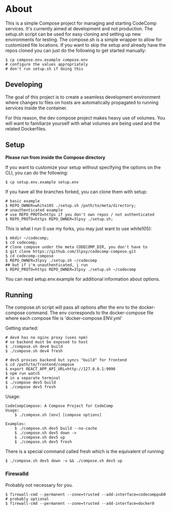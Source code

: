 # About

This is a simple Compose project for managing and starting CodeComp services. It's currently aimed at development and not production. The setup.sh script can be used for easy cloning and setting up new environments for testing. The compose.sh is a simple wrapper to allow for customized file locations. If you want to skip the setup and already have the repos cloned you can just do the following to get started manually:

```
$ cp compose.env.example compose.env
# configure the values appropriately
# don't run setup.sh if doing this
```

## Developing

The goal of this project is to create a seamless development environment where changes to files on hosts are automatically propagated to running services inside the container.

For this reason, the dev compose project makes heavy use of volumes. You will want to familiarze yourself with what volumes are being used and the related Dockerfiles.

## Setup

**Please run from inside the Compose directory**

If you want to customize your setup without specifying the options on the CLI, you can do the following:

```
$ cp setup.env.example setup.env
```

If you have all the branches forked, you can clone them with setup:

```
# basic example
$ REPO_OWNER=white105 ./setup.sh /path/to/meta/directory;
# unauthenticated example
# use REPO_PROTO=https if you don't own repos / not authenticated
$ REPO_PROTO=https REPO_OWNER=3lpsy ./setup.sh;
```

This is what I run (I use my forks, you may just want to use white105):

```
$ mkdir ~/codecomp;
$ cd codecomp;
# clone compose under the meta CODECOMP_DIR, you don't have to
$ git clone https://github.com/3lpsy/codecomp-compose.git
$ cd codecomp-compose
$ REPO_OWNER=3lpsy ./setup.sh ~/codecomp
## but if i'm unauthenticated, i run
$ REPO_PROTO=https REPO_OWNER=3lpsy ./setup.sh ~/codecomp
```

You can read setup.env.example for additional information about options.

## Running

The compose.sh script will pass all options after the env to the docker-compose command. The env corresponds to the docker-compose file where each compose file is 'docker-compose.ENV.yml'

Getting started:

```
# dev4 has no nginx proxy (uses npm)
# so backend must be exposed to host
$ ./compose.sh dev4 build
$ ./compose.sh dev4 fresh

# dev5 proxies backend but syncs "build" for frontend
$ cd /path/to/frontend/compose
$ export REACT_APP_API_URL=http://127.0.0.1:9090
$ npm run watch
# in a separate terminal
$ ./compose dev5 build
$ ./compose dev5 fresh
```

Usage:

```
CodeCompCompose: A Compose Project for CodeComp
Usage:
    $ ./compose.sh [env] [compose options]

Examples:
    $ ./compose.sh dev5 build --no-cache
    $ ./compose.sh dev5 down -v
    $ ./compose.sh dev5 up
    $ ./compose.sh dev5 fresh
```

There is a special command called fresh which is the equivalent of running:

```
$ ./compose.sh dev5 down -v && ./compose.sh dev5 up
```

### Firewalld

Probably not necessary for you.

```
$ firewall-cmd --permanent --zone=trusted --add-interface=codecomppub0
# probably optional
$ firewall-cmd --permanent --zone=trusted --add-interface=docker0
```
